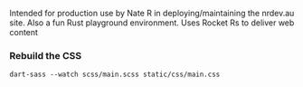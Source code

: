 Intended for production use by Nate R in deploying/maintaining the nrdev.au site.
Also a fun Rust playground environment.
Uses Rocket Rs to deliver web content

### Rebuild the CSS
`dart-sass --watch scss/main.scss static/css/main.css`